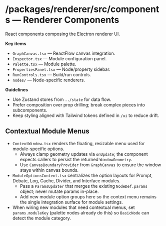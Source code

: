 # /packages/renderer/src/components — Renderer Components

React components composing the Electron renderer UI.

**Key items**
- `GraphCanvas.tsx` — ReactFlow canvas integration.
- `Inspector.tsx` — Module configuration panel.
- `Palette.tsx` — Module palette.
- `PropertiesPanel.tsx` — Node/property sidebar.
- `RunControls.tsx` — Build/run controls.
- `nodes/` — Node-specific renderers.

**Guidelines**
- Use Zustand stores from `../state` for data flow.
- Prefer composition over prop drilling; break complex pieces into subcomponents.
- Keep styling aligned with Tailwind tokens defined in `/ui` to reduce drift.

## Contextual Module Menus

- `ContextWindow.tsx` renders the floating, resizable menu used for module-specific options.
  - Always clamp geometry updates via `onUpdate`; the component expects callers to persist the returned `WindowGeometry`.
  - Use `CanvasBoundaryProvider` from `GraphCanvas` to ensure the window stays within canvas bounds.
- `ModuleOptionsContent.tsx` centralizes the option layouts for Prompt, Debate, Log, Cache, Divider, and Interface modules.
  - Pass a `ParamsUpdater` that merges the existing `NodeDef.params` object; never mutate params in-place.
  - Add new module option groups here so the context menu remains the single integration surface for module settings.
- When wiring new modules that need contextual menus, set `params.moduleKey` (palette nodes already do this) so `BasicNode` can detect the module category.
